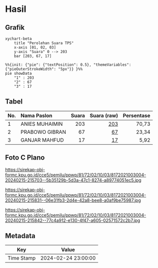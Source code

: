 # Hasil

## Grafik

```mermaid
xychart-beta
    title "Perolehan Suara TPS"
    x-axis [01, 02, 03]
    y-axis "Suara" 0 --> 203
    bar [203, 67, 17]
```

```mermaid
%%{init: {"pie": {"textPosition": 0.5}, "themeVariables": {"pieOuterStrokeWidth": "5px"}} }%%
pie showData
    "1" : 203
    "2" : 67
    "3" : 17
```

## Tabel

| No. | Nama Paslon    | Suara | Suara (raw) | Persentase |
|:--- |:-------------- | -----:| -----------:| ----------:|
| 1   | ANIES MUHAIMIN | 203   | [203][p-1]  | 70,73      |
| 2   | PRABOWO GIBRAN | 67    | [67][p-2]   | 23,34      |
| 3   | GANJAR MAHFUD  | 17    | [17][p-3]   | 5,92       |


[p-1]: https://github.com/gigit-pemilu/pemilu-2024-81-maluku/blob/main/pilpres/hitung-suara/sub/81-maluku/sub/72-kota-tual/sub/02-pulau-dullah-selatan/sub/1003-ketsoblak/sub/004-tps/sub/paslon-1.txt
[p-2]: https://github.com/gigit-pemilu/pemilu-2024-81-maluku/blob/main/pilpres/hitung-suara/sub/81-maluku/sub/72-kota-tual/sub/02-pulau-dullah-selatan/sub/1003-ketsoblak/sub/004-tps/sub/paslon-2.txt
[p-3]: https://github.com/gigit-pemilu/pemilu-2024-81-maluku/blob/main/pilpres/hitung-suara/sub/81-maluku/sub/72-kota-tual/sub/02-pulau-dullah-selatan/sub/1003-ketsoblak/sub/004-tps/sub/paslon-3.txt

## Foto C Plano

https://sirekap-obj-formc.kpu.go.id/cce5/pemilu/ppwp/81/72/02/10/03/8172021003004-20240215-215703--5b35129b-5d3a-47c1-8274-a89774051ec5.jpg

https://sirekap-obj-formc.kpu.go.id/cce5/pemilu/ppwp/81/72/02/10/03/8172021003004-20240215-215831--06e31fb3-2d4e-42a8-bee8-a0af9be75987.jpg

https://sirekap-obj-formc.kpu.go.id/cce5/pemilu/ppwp/81/72/02/10/03/8172021003004-20240215-215842--77c4a912-e130-4f47-a605-02571572c2b7.jpg


## Metadata

| Key        | Value               |
| ---------- | ------------------- |
| Time Stamp | 2024-02-24 23:00:00 |



